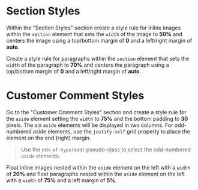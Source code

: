 # Section Styles

Within the "Section Styles" section create a style rule for inline images within the `section` element that sets the `width` of the image to **50%** and centers the image using a top/bottom margin of **0** and a left/right margin of **auto**.

Create a style rule for paragraphs within the `section` element that sets the `width` of the paragraph to **70%** and centers the paragraph using a top/bottom margin of **0** and a left/right margin of **auto**.

# Customer Comment Styles

Go to the "Customer Comment Styles" section and create a style rule for the `aside` element setting the `width` to **75%** and the bottom padding to **30** pixels. The six `aside` elements will be displayed in two columns. For odd-numbered aside elements, use the `justify-self` grid property to place the element on the end (right) margin.

> Use the `nth-of-type(odd)` pseudo-class to select the odd-numbered `aside` elements.

Float inline images nested within the `aside` element on the left with a `width` of **20%** and float paragraphs nested within the `aside` element on the left with a `width` of **75%** and a left margin of **5%**.
